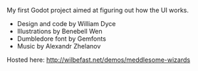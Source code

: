 My first Godot project aimed at figuring out how the UI works.

- Design and code by William Dyce
- Illustrations by Benebell Wen
- Dumbledore font by Gemfonts
- Music by Alexandr Zhelanov

Hosted here: http://wilbefast.net/demos/meddlesome-wizards